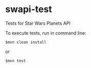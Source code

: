 # swapi-test

Tests for Star Wars Planets API

To execute tests, run in command line:
```
$mvn clean install
```
or
```
$mvn test
```
